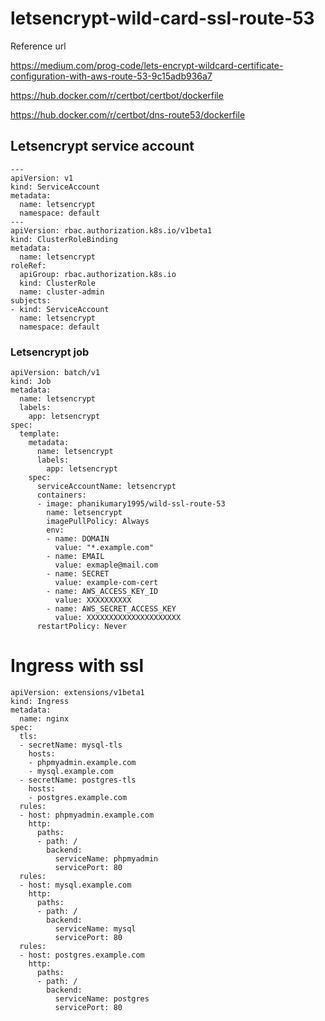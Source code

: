 # letsencrypt-wild-card-ssl-route-53

Reference url

https://medium.com/prog-code/lets-encrypt-wildcard-certificate-configuration-with-aws-route-53-9c15adb936a7

https://hub.docker.com/r/certbot/certbot/dockerfile

https://hub.docker.com/r/certbot/dns-route53/dockerfile

## Letsencrypt service account ###

    ---
    apiVersion: v1
    kind: ServiceAccount
    metadata:
      name: letsencrypt
      namespace: default
    ---
    apiVersion: rbac.authorization.k8s.io/v1beta1
    kind: ClusterRoleBinding
    metadata:
      name: letsencrypt
    roleRef:
      apiGroup: rbac.authorization.k8s.io
      kind: ClusterRole
      name: cluster-admin
    subjects:
    - kind: ServiceAccount
      name: letsencrypt
      namespace: default
 
### Letsencrypt job ###

    apiVersion: batch/v1
    kind: Job
    metadata:
      name: letsencrypt
      labels:
        app: letsencrypt
    spec:
      template:
        metadata:
          name: letsencrypt
          labels:
            app: letsencrypt
        spec:
          serviceAccountName: letsencrypt
          containers:
          - image: phanikumary1995/wild-ssl-route-53
            name: letsencrypt
            imagePullPolicy: Always
            env:
            - name: DOMAIN
              value: "*.example.com"
            - name: EMAIL
              value: exmaple@mail.com
            - name: SECRET
              value: example-com-cert
            - name: AWS_ACCESS_KEY_ID
              value: XXXXXXXXXX
            - name: AWS_SECRET_ACCESS_KEY
              value: XXXXXXXXXXXXXXXXXXXXX
          restartPolicy: Never
# Ingress with ssl

    apiVersion: extensions/v1beta1
    kind: Ingress
    metadata:
      name: nginx
    spec:
      tls:
      - secretName: mysql-tls
        hosts:
        - phpmyadmin.example.com
        - mysql.example.com
      - secretName: postgres-tls
        hosts:
        - postgres.example.com
      rules:
      - host: phpmyadmin.example.com
        http:
          paths:
          - path: /
            backend:
              serviceName: phpmyadmin
              servicePort: 80
      rules:
      - host: mysql.example.com
        http:
          paths:
          - path: /
            backend:
              serviceName: mysql
              servicePort: 80
      rules:
      - host: postgres.example.com
        http:
          paths:
          - path: /
            backend:
              serviceName: postgres
              servicePort: 80
